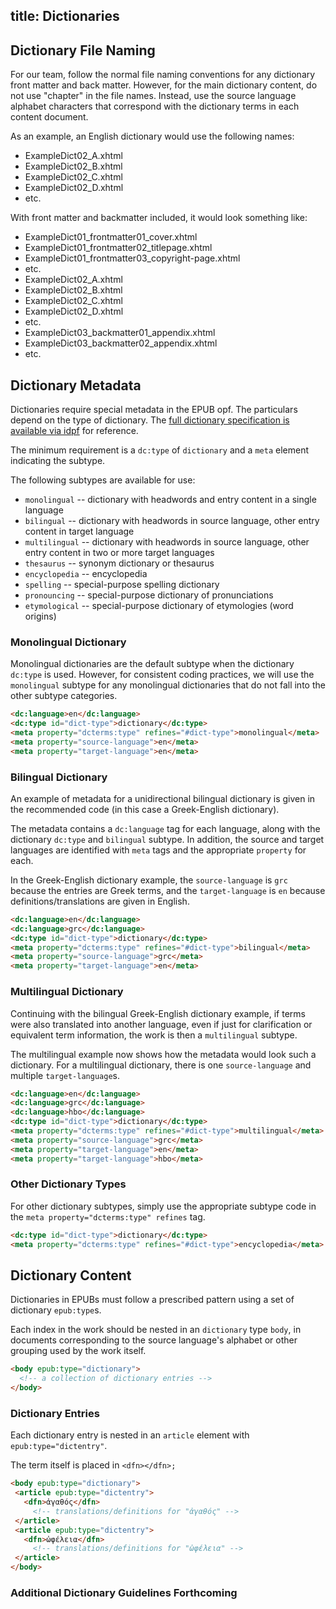 title: Dictionaries
---

## Dictionary File Naming

For our team, follow the normal file naming conventions for any dictionary front matter and back matter. However, for the main dictionary content, do not use "chapter" in the file names. Instead, use the source language alphabet characters that correspond with the dictionary terms in each content document.

As an example, an English dictionary would use the following names:

* ExampleDict02_A.xhtml
* ExampleDict02_B.xhtml
* ExampleDict02_C.xhtml
* ExampleDict02_D.xhtml
* etc.

With front matter and backmatter included, it would look something like:

* ExampleDict01\_frontmatter01\_cover.xhtml
* ExampleDict01\_frontmatter02\_titlepage.xhtml
* ExampleDict01\_frontmatter03\_copyright-page.xhtml
* etc.
* ExampleDict02_A.xhtml
* ExampleDict02_B.xhtml
* ExampleDict02_C.xhtml
* ExampleDict02_D.xhtml
* etc.
* ExampleDict03\_backmatter01\_appendix.xhtml
* ExampleDict03\_backmatter02\_appendix.xhtml
* etc.

## Dictionary Metadata

Dictionaries require special metadata in the EPUB opf. The particulars depend on the type of dictionary. The [full dictionary specification is available via idpf](http://www.idpf.org/epub/dict/epub-dict.html) for reference.

The minimum requirement is a `dc:type` of `dictionary` and a `meta` element indicating the subtype.

The following subtypes are available for use:

* `monolingual` -- dictionary with headwords and entry content in a single language
* `bilingual` -- dictionary with headwords in source language, other entry content in target language
* `multilingual` -- dictionary with headwords in source language, other entry content in two or more target languages
* `thesaurus` -- synonym dictionary or thesaurus
* `encyclopedia` -- encyclopedia
* `spelling` -- special-purpose spelling dictionary
* `pronouncing` -- special-purpose dictionary of pronunciations
* `etymological` -- special-purpose dictionary of etymologies (word origins)

### Monolingual Dictionary

Monolingual dictionaries are the default subtype when the dictionary `dc:type` is used. However, for consistent coding practices, we will use the `monolingual` subtype for any monolingual dictionaries that do not fall into the other subtype categories.

```html
<dc:language>en</dc:language>
<dc:type id="dict-type">dictionary</dc:type>
<meta property="dcterms:type" refines="#dict-type">monolingual</meta>
<meta property="source-language">en</meta>
<meta property="target-language">en</meta>
```

### Bilingual Dictionary

An example of metadata for a unidirectional bilingual dictionary is given in the recommended code (in this case a Greek-English dictionary).

The metadata contains a `dc:language` tag for each language, along with the dictionary `dc:type` and `bilingual` subtype. In addition, the source and target languages are identified with `meta` tags and the appropriate `property` for each.

In the Greek-English dictionary example, the `source-language` is `grc` because the entries are Greek terms, and the `target-language` is `en` because definitions/translations are given in English.

```html
<dc:language>en</dc:language>
<dc:language>grc</dc:language>
<dc:type id="dict-type">dictionary</dc:type>
<meta property="dcterms:type" refines="#dict-type">bilingual</meta>
<meta property="source-language">grc</meta>
<meta property="target-language">en</meta>
```

### Multilingual Dictionary

Continuing with the bilingual Greek-English dictionary example, if terms were also translated into another language, even if just for clarification or equivalent term information, the work is then a `multilingual` subtype.

The multilingual example now shows how the metadata would look such a dictionary. For a multilingual dictionary, there is one `source-language` and multiple `target-language`s.

```html
<dc:language>en</dc:language>
<dc:language>grc</dc:language>
<dc:language>hbo</dc:language>
<dc:type id="dict-type">dictionary</dc:type>
<meta property="dcterms:type" refines="#dict-type">multilingual</meta>
<meta property="source-language">grc</meta>
<meta property="target-language">en</meta>
<meta property="target-language">hbo</meta>
```

### Other Dictionary Types

For other dictionary subtypes, simply use the appropriate subtype code in the `meta property="dcterms:type" refines` tag.

```html
<dc:type id="dict-type">dictionary</dc:type>
<meta property="dcterms:type" refines="#dict-type">encyclopedia</meta>
```

## Dictionary Content

Dictionaries in EPUBs must follow a prescribed pattern using a set of dictionary `epub:type`s.

Each index in the work should be nested in an `dictionary` type `body`, in documents corresponding to the source language's alphabet or other grouping used by the work itself.

```html
<body epub:type="dictionary">
  <!-- a collection of dictionary entries -->
</body>
```

### Dictionary Entries

Each dictionary entry is nested in an `article` element with `epub:type="dictentry"`.

The term itself is placed in `<dfn></dfn>;`

```html
<body epub:type="dictionary">
 <article epub:type="dictentry">
   <dfn>ἀγαθός</dfn>
     <!-- translations/definitions for "ἀγαθός" -->
 </article>
 <article epub:type="dictentry">
   <dfn>ὠφέλεια</dfn>
     <!-- translations/definitions for "ὠφέλεια" -->
 </article>
</body>
```

### Additional Dictionary Guidelines Forthcoming